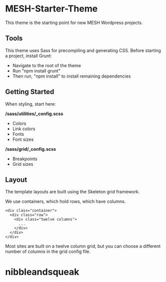 # MESH-Starter-Theme

This theme is the starting point for new MESH Wordpress projects.

Tools
---------------

This theme uses Sass for precompiling and generating CSS. Before starting a project, install Grunt:

* Navigate to the root of the theme
* Run "npm install grunt"
* Then run, "npm install" to install remaining dependencies

Getting Started
---------------

When styling, start here:

**/sass/utilities/_config.scss**

* Colors
* Link colors
* Fonts
* Font sizes

**/sass/grid/_config.scss**

* Breakpoints
* Grid sizes

Layout
---------------

The template layouts are built using the Skeleton grid framework.

We use containers, which hold rows, which have columns.

    <div class="container">
      <div class="row">
        <div class="twelve columns">
          ...
        </div>
      </div>
    </div>

Most sites are built on a twelve column grid, but you can choose a different number of columns in the grid config file.
# nibbleandsqueak
